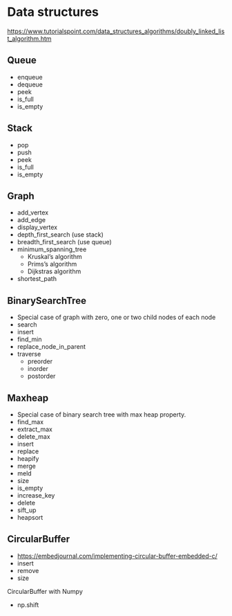 # Data structures

https://www.tutorialspoint.com/data_structures_algorithms/doubly_linked_list_algorithm.htm

## Queue
- enqueue
- dequeue
- peek
- is_full
- is_empty

## Stack
- pop
- push
- peek
- is_full
- is_empty

## Graph
- add_vertex
- add_edge
- display_vertex
- depth_first_search (use stack)
- breadth_first_search (use queue)
- minimum_spanning_tree
    - Kruskal’s algorithm
    - Prims’s algorithm
    - Dijkstras algorithm
- shortest_path

## BinarySearchTree
- Special case of graph with zero, one or two child nodes of each node
- search
- insert
- find_min
- replace_node_in_parent
- traverse
    - preorder
    - inorder
    - postorder

## Maxheap
- Special case of binary search tree with max heap property. 
- find_max
- extract_max
- delete_max
- insert
- replace
- heapify
- merge
- meld
- size
- is_empty
- increase_key
- delete
- sift_up
- heapsort

## CircularBuffer
- https://embedjournal.com/implementing-circular-buffer-embedded-c/
- insert
- remove
- size

CircularBuffer with Numpy
- np.shift

